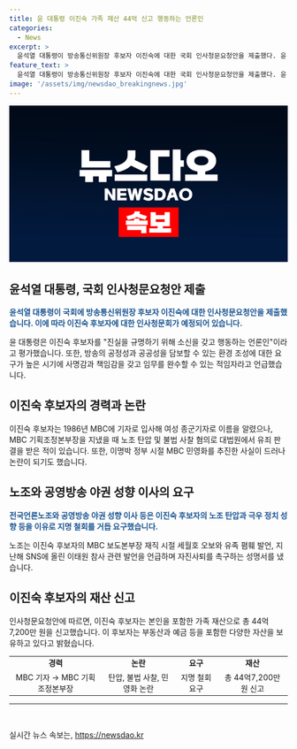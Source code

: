```yaml
---
title: 윤 대통령 이진숙 가족 재산 44억 신고 행동하는 언론인
categories:
  - News
excerpt: >
  윤석열 대통령이 방송통신위원장 후보자 이진숙에 대한 국회 인사청문요청안을 제출했다. 윤 대통령은 이 후보자를 진실을 규명하기 위해 노력하는 언론인이라며 공정성과 공공성을 담보할 수 있는 적임자로 평가했다. 그러나 언론노조와 야당은 노조 탄압, 정치 성향 등을 이유로 이 후보자 지명 철회를 요구하고 있다. 또한, 이후보자의 가족 재산이 인사청문요청안에 따라 44억7,200만 원으로 신고되었다.
feature_text: >
  윤석열 대통령이 방송통신위원장 후보자 이진숙에 대한 국회 인사청문요청안을 제출했다. 윤 대통령은 이 후보자를 진실을 규명하기 위해 노력하는 언론인이라며 공정성과 공공성을 담보할 수 있는 적임자로 평가했다. 그러나 언론노조와 야당은 노조 탄압, 정치 성향 등을 이유로 이 후보자 지명 철회를 요구하고 있다. 또한, 이후보자의 가족 재산이 인사청문요청안에 따라 44억7,200만 원으로 신고되었다.
image: '/assets/img/newsdao_breakingnews.jpg'
---
```


<p><img src="/assets/img/newsdao_breakingnews.jpg" alt="firstkoreanews 속보" /></p>

<h2 data-ke-size="size26">윤석열 대통령, 국회 인사청문요청안 제출</h2>

<p data-ke-size="size16"><b><span style="color: #1a5490;">윤석열 대통령이 국회에 방송통신위원장 후보자 이진숙에 대한 인사청문요청안을 제출했습니다. 이에 따라 이진숙 후보자에 대한 인사청문회가 예정되어 있습니다.</span></b></p>

<p data-ke-size="size16">윤 대통령은 이진숙 후보자를 "진실을 규명하기 위해 소신을 갖고 행동하는 언론인"이라고 평가했습니다. 또한, 방송의 공정성과 공공성을 담보할 수 있는 환경 조성에 대한 요구가 높은 시기에 사명감과 책임감을 갖고 임무를 완수할 수 있는 적임자라고 언급했습니다.</p>

<h2 data-ke-size="size26">이진숙 후보자의 경력과 논란</h2>

<p data-ke-size="size16">이진숙 후보자는 1986년 MBC에 기자로 입사해 여성 종군기자로 이름을 알렸으나, MBC 기획조정본부장을 지냈을 때 노조 탄압 및 불법 사찰 혐의로 대법원에서 유죄 판결을 받은 적이 있습니다. 또한, 이명박 정부 시절 MBC 민영화를 추진한 사실이 드러나 논란이 되기도 했습니다.</p>

<h2 data-ke-size="size26">노조와 공영방송 야권 성향 이사의 요구</h2>

<p data-ke-size="size16"><b><span style="color: #1a5490;">전국언론노조와 공영방송 야권 성향 이사 등은 이진숙 후보자의 노조 탄압과 극우 정치 성향 등을 이유로 지명 철회를 거듭 요구했습니다.</span></b></p>

<p data-ke-size="size16">노조는 이진숙 후보자의 MBC 보도본부장 재직 시절 세월호 오보와 유족 폄훼 발언, 지난해 SNS에 올린 이태원 참사 관련 발언을 언급하며 자진사퇴를 촉구하는 성명서를 냈습니다.</p>

<h2 data-ke-size="size26">이진숙 후보자의 재산 신고</h2>

<p data-ke-size="size16">인사청문요청안에 따르면, 이진숙 후보자는 본인을 포함한 가족 재산으로 총 44억7,200만 원을 신고했습니다. 이 후보자는 부동산과 예금 등을 포함한 다양한 자산을 보유하고 있다고 밝혔습니다.</p>

<table>
<tbody>
<tr>
<td style="text-align: center; height: 17px;"><b>경력</b></td>
<td style="text-align: center; height: 17px;"><b>논란</b></td>
<td style="text-align: center; height: 17px;"><b>요구</b></td>
<td style="text-align: center; height: 17px;"><b>재산</b></td>
</tr>
<tr>
<td style="text-align: center; height: 17px;">MBC 기자 → MBC 기획조정본부장</td>
<td style="text-align: center; height: 17px;">탄압, 불법 사찰, 민영화 논란</td>
<td style="text-align: center; height: 17px;">지명 철회 요구</td>
<td style="text-align: center; height: 17px;">총 44억7,200만 원 신고</td>
</tr>
</tbody>
</table>

<hr>

<p data-ke-size="size16">&nbsp;</p>
실시간 뉴스 속보는, <a href="https://newsdao.kr" rel="dofollow">https://newsdao.kr</a>


